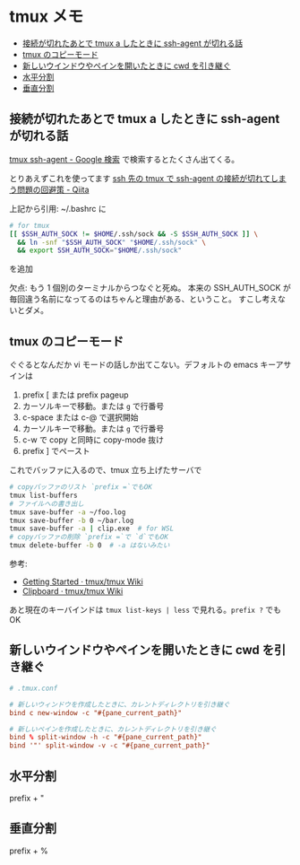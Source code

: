 # tmux メモ

- [接続が切れたあとで tmux a したときに ssh-agent が切れる話](#接続が切れたあとで-tmux-a-したときに-ssh-agent-が切れる話)
- [tmux のコピーモード](#tmux-のコピーモード)
- [新しいウインドウやペインを開いたときに cwd を引き継ぐ](#新しいウインドウやペインを開いたときに-cwd-を引き継ぐ)
- [水平分割](#水平分割)
- [垂直分割](#垂直分割)

## 接続が切れたあとで tmux a したときに ssh-agent が切れる話

[tmux ssh-agent - Google 検索](https://www.google.co.jp/search?hl=ja&q=tmux+ssh-agent&lr=lang_ja)
で検索するとたくさん出てくる。

とりあえずこれを使ってます
[ssh 先の tmux で ssh-agent の接続が切れてしまう問題の回避策 - Qiita](https://qiita.com/yamasaki-masahide/items/cbf57c07ff21b4100056)

上記から引用: ~/.bashrc に

```sh
# for tmux
[[ $SSH_AUTH_SOCK != $HOME/.ssh/sock && -S $SSH_AUTH_SOCK ]] \
  && ln -snf "$SSH_AUTH_SOCK" "$HOME/.ssh/sock" \
  && export SSH_AUTH_SOCK="$HOME/.ssh/sock"
```

を追加

欠点:
もう 1 個別のターミナルからつなぐと死ぬ。
本来の SSH_AUTH_SOCK が毎回違う名前になってるのはちゃんと理由がある、ということ。
すこし考えないとダメ。

## tmux のコピーモード

ぐぐるとなんだか vi モードの話しか出てこない。デフォルトの emacs キーアサインは

1. prefix [ または prefix pageup
1. カーソルキーで移動。または `g` で行番号
1. c-space または c-@ で選択開始
1. カーソルキーで移動。または `g` で行番号
1. c-w で copy と同時に copy-mode 抜け
1. prefix ] でペースト

これでバッファに入るので、tmux 立ち上げたサーバで

```sh
# copyバッファのリスト `prefix =`でもOK
tmux list-buffers
# ファイルへの書き出し
tmux save-buffer -a ~/foo.log
tmux save-buffer -b 0 ~/bar.log
tmux save-buffer -a | clip.exe  # for WSL
# copyバッファの削除 `prefix =`で `d`でもOK
tmux delete-buffer -b 0  # -a はないみたい
```

参考:

- [Getting Started · tmux/tmux Wiki](https://github.com/tmux/tmux/wiki/Getting-Started#copy-and-paste)
- [Clipboard · tmux/tmux Wiki](https://github.com/tmux/tmux/wiki/Clipboard)

あと現在のキーバインドは
`tmux list-keys | less`
で見れる。`prefix ?` でも OK

## 新しいウインドウやペインを開いたときに cwd を引き継ぐ

```conf
# .tmux.conf

# 新しいウィンドウを作成したときに、カレントディレクトリを引き継ぐ
bind c new-window -c "#{pane_current_path}"

# 新しいペインを作成したときに、カレントディレクトリを引き継ぐ
bind % split-window -h -c "#{pane_current_path}"
bind '"' split-window -v -c "#{pane_current_path}"
```

## 水平分割

prefix + "

## 垂直分割

prefix + %
